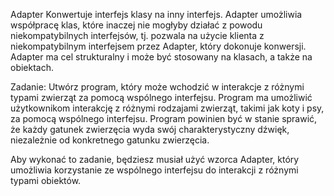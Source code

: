 Adapter
Konwertuje interfejs klasy na inny interfejs. Adapter umożliwia współpracę klas, które inaczej nie mogłyby działać z powodu niekompatybilnych interfejsów, tj. pozwala na użycie klienta z niekompatybilnym interfejsem przez Adapter, który dokonuje konwersji. Adapter ma cel strukturalny i może być stosowany na klasach, a także na obiektach. 

Zadanie: Utwórz program, który może wchodzić w interakcje z różnymi typami zwierząt za pomocą wspólnego interfejsu.
Program ma umożliwić użytkownikom interakcję z różnymi rodzajami zwierząt, takimi jak koty i psy, za pomocą wspólnego interfejsu. Program powinien być w stanie sprawić, że każdy gatunek zwierzęcia wyda swój charakterystyczny dźwięk, niezależnie od konkretnego gatunku zwierzęcia.

Aby wykonać to zadanie, będziesz musiał użyć wzorca Adapter, który umożliwia korzystanie ze wspólnego interfejsu do interakcji z różnymi typami obiektów.

